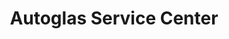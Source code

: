 ---
title: "Autoglas Service Center"
url: /fellbach/autoglas-service-center/
shop: Autowerkstatt
---